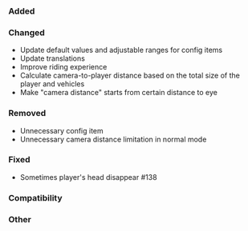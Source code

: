 ### Added

### Changed

* Update default values and adjustable ranges for config items
* Update translations
* Improve riding experience
* Calculate camera-to-player distance based on the total size of the player and vehicles
* Make "camera distance" starts from certain distance to eye

### Removed

* Unnecessary config item
* Unnecessary camera distance limitation in normal mode

### Fixed

* Sometimes player's head disappear #138

### Compatibility

### Other
